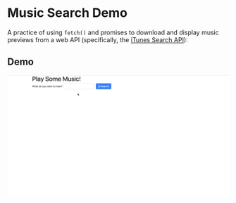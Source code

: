 # Music Search Demo

A practice of using `fetch()` and promises to download and display music previews from a web API (specifically, the [iTunes Search API](https://affiliate.itunes.apple.com/resources/documentation/itunes-store-web-service-search-api/)):

## Demo

![music-search](https://github.com/yiranni/music-search/blob/master/musicsearch.gif)



